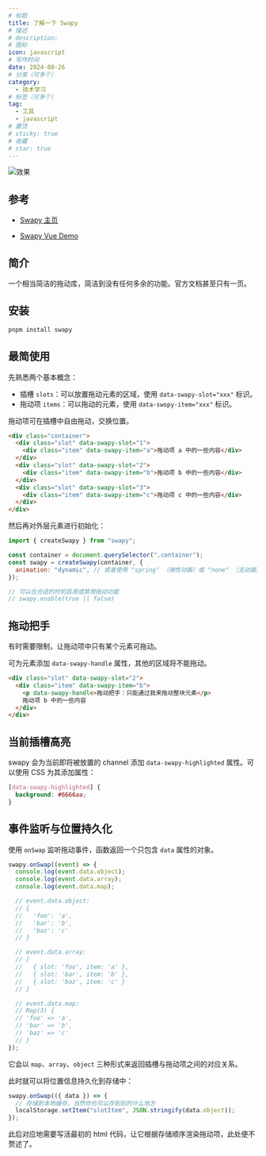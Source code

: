 ```yaml
---
# 标题
title: 了解一下 Swapy
# 描述
# description:
# 图标
icon: javascript
# 写作时间
date: 2024-08-26
# 分类（可多个）
category:
  - 技术学习
# 标签（可多个）
tag:
  - 工具
  - javascript
# 置顶
# sticky: true
# 收藏
# star: true
---
```


![效果](https://s2.loli.net/2024/08/27/VvurfhXC6RJIgmG.gif)

## 参考

- [Swapy 主页](https://swapy.xyz/)

- [Swapy Vue Demo](https://github.com/TahaSh/swapy/blob/main/examples/vue/App.vue)

## 简介

一个相当简洁的拖动库，简洁到没有任何多余的功能。官方文档甚至只有一页。

## 安装

```bash
pnpm install swapy
```

## 最简使用

先熟悉两个基本概念：

- 插槽 `slots`：可以放置拖动元素的区域，使用 `data-swapy-slot="xxx"` 标识。
- 拖动项 `items`：可以拖动的元素，使用 `data-swopy-item="xxx"` 标识。

拖动项可在插槽中自由拖动，交换位置。

```html
<div class="container">
  <div class="slot" data-swapy-slot="1">
    <div class="item" data-swapy-item="a">拖动项 a 中的一些内容</div>
  </div>
  <div class="slot" data-swapy-slot="2">
    <div class="item" data-swapy-item="b">拖动项 b 中的一些内容</div>
  </div>
  <div class="slot" data-swapy-slot="3">
    <div class="item" data-swapy-item="c">拖动项 c 中的一些内容</div>
  </div>
</div>
```

然后再对外层元素进行初始化：

```js
import { createSwapy } from "swapy";

const container = document.querySelector(".container");
const swapy = createSwapy(container, {
  animation: "dynamic", // 或者使用 "spring" （弹性动画）或 "none" （无动画）
});

// 可以在合适的时机启用或禁用拖动功能
// swapy.enable(true || false)
```

## 拖动把手

有时需要限制，让拖动项中只有某个元素可拖动。

可为元素添加 `data-swapy-handle` 属性，其他的区域将不能拖动。

```html
<div class="slot" data-swapy-slot="2">
  <div class="item" data-swapy-item="b">
    <p data-swapy-handle>拖动把手：只能通过我来拖动整块元素</p>
    拖动项 b 中的一些内容
  </div>
</div>
```

## 当前插槽高亮

swapy 会为当前即将被放置的 channel 添加 `data-swapy-highlighted` 属性。可以使用 CSS 为其添加属性：

```css
[data-swapy-highlighted] {
  background: #6666aa;
}
```

## 事件监听与位置持久化

使用 `onSwap` 监听拖动事件，函数返回一个只包含 `data` 属性的对象。

```js
swapy.onSwap((event) => {
  console.log(event.data.object);
  console.log(event.data.array);
  console.log(event.data.map);

  // event.data.object:
  // {
  //   'foo': 'a',
  //   'bar': 'b',
  //   'baz': 'c'
  // }

  // event.data.array:
  // [
  //   { slot: 'foo', item: 'a' },
  //   { slot: 'bar', item: 'b' },
  //   { slot: 'baz', item: 'c' }
  // ]

  // event.data.map:
  // Map(3) {
  // 'foo' => 'a',
  // 'bar' => 'b',
  // 'baz' => 'c'
  // }
});
```

它会以 `map`、`array`、`object` 三种形式来返回插槽与拖动项之间的对应关系。

此时就可以将位置信息持久化到存储中：

```js
swapy.onSwap(({ data }) => {
  // 存储到本地缓存，当然你也可以存到别的什么地方
  localStorage.setItem("slotItem", JSON.stringify(data.object));
});
```

此后对应地需要写活最初的 html 代码，让它根据存储顺序渲染拖动项，此处便不赘述了。
